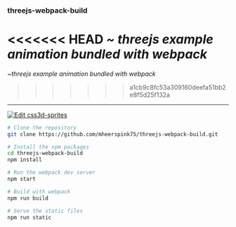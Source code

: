 ### threejs-webpack-build

<<<<<<< HEAD
*~ threejs example animation bundled with webpack*
=======
*~threejs example animation bundled with webpack*
>>>>>>> a1cb9c8fc53a309160deefa51bb2e8f5d25f132a

---

[![Edit css3d-sprites](https://codesandbox.io/static/img/play-codesandbox.svg)](https://codesandbox.io/s/css3d-sprites-ybu49?fontsize=14&hidenavigation=1&theme=dark)


```bash
# Clone the repository
git clone https://github.com/mheerspink75/threejs-webpack-build.git

# Install the npm packages
cd threejs-webpack-build
npm install

# Run the webpack dev server
npm start

# Build with webpack
npm run build

# Serve the static files
npm run static
```

